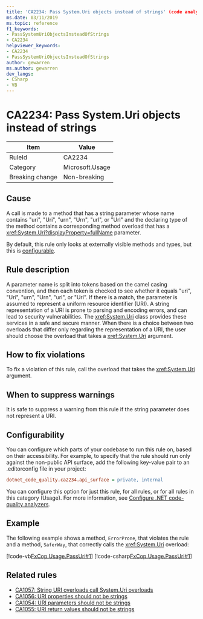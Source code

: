 ```yaml
---
title: 'CA2234: Pass System.Uri objects instead of strings' (code analysis)
ms.date: 03/11/2019
ms.topic: reference
f1_keywords:
- PassSystemUriObjectsInsteadOfStrings
- CA2234
helpviewer_keywords:
- CA2234
- PassSystemUriObjectsInsteadOfStrings
author: gewarren
ms.author: gewarren
dev_langs:
- CSharp
- VB
---
```

# CA2234: Pass System.Uri objects instead of strings

|Item|Value|
|-|-|
|RuleId|CA2234|
|Category|Microsoft.Usage|
|Breaking change|Non-breaking|

## Cause

A call is made to a method that has a string parameter whose name contains "uri", "Uri", "urn", "Urn", "url", or "Url" and the declaring type of the method contains a corresponding method overload that has a <xref:System.Uri?displayProperty=fullName> parameter.

By default, this rule only looks at externally visible methods and types, but this is [configurable](#configurability).

## Rule description

A parameter name is split into tokens based on the camel casing convention, and then each token is checked to see whether it equals "uri", "Uri", "urn", "Urn", "url", or "Url". If there is a match, the parameter is assumed to represent a uniform resource identifier (URI). A string representation of a URI is prone to parsing and encoding errors, and can lead to security vulnerabilities. The <xref:System.Uri> class provides these services in a safe and secure manner. When there is a choice between two overloads that differ only regarding the representation of a URI, the user should choose the overload that takes a <xref:System.Uri> argument.

## How to fix violations

To fix a violation of this rule, call the overload that takes the <xref:System.Uri> argument.

## When to suppress warnings

It is safe to suppress a warning from this rule if the string parameter does not represent a URI.

## Configurability

You can configure which parts of your codebase to run this rule on, based on their accessibility. For example, to specify that the rule should run only against the non-public API surface, add the following key-value pair to an .editorconfig file in your project:

```ini
dotnet_code_quality.ca2234.api_surface = private, internal
```

You can configure this option for just this rule, for all rules, or for all rules in this category (Usage). For more information, see [Configure .NET code-quality analyzers](configure-fxcop-analyzers.md).

## Example

The following example shows a method, `ErrorProne`, that violates the rule and a method, `SaferWay`, that correctly calls the <xref:System.Uri> overload:

[!code-vb[FxCop.Usage.PassUri#1](../code-quality/codesnippet/VisualBasic/ca2234-pass-system-uri-objects-instead-of-strings_1.vb)]
[!code-csharp[FxCop.Usage.PassUri#1](../code-quality/codesnippet/CSharp/ca2234-pass-system-uri-objects-instead-of-strings_1.cs)]

## Related rules

- [CA1057: String URI overloads call System.Uri overloads](../code-quality/ca1057.md)
- [CA1056: URI properties should not be strings](../code-quality/ca1056.md)
- [CA1054: URI parameters should not be strings](../code-quality/ca1054.md)
- [CA1055: URI return values should not be strings](../code-quality/ca1055.md)
